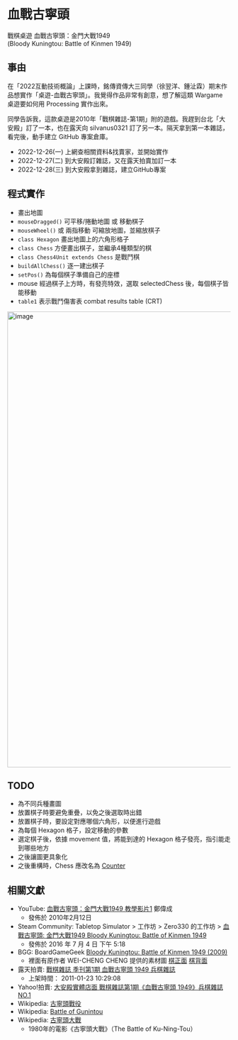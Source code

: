 # 血戰古寧頭
戰棋桌遊 血戰古寧頭：金門大戰1949  
(Bloody Kuningtou: Battle of Kinmen 1949)

## 事由
在「2022互動技術概論」上課時，銘傳資傳大三同學（徐翌洋、鍾沚霖）期末作品想實作「桌遊-血戰古寧頭」。我覺得作品非常有創意，想了解這類 Wargame 桌遊要如何用 Processing 實作出來。

同學告訴我，這款桌遊是2010年「戰棋雜誌-第1期」附的遊戲。我趕到台北「大安殿」訂了一本，也在露天向 silvanus0321 訂了另一本。隔天拿到第一本雜誌，看完後，動手建立 GitHub 專案倉庫。

- 2022-12-26(一) 上網查相關資料&找賣家，並開始實作
- 2022-12-27(二) 到大安殿訂雜誌，又在露天拍賣加訂一本
- 2022-12-28(三) 到大安殿拿到雜誌，建立GitHub專案

## 程式實作
- 畫出地圖
- `mouseDragged()` 可平移/捲動地圖 或 移動棋子
- `mouseWheel()` 或 兩指移動 可縮放地圖，並縮放棋子
- `class Hexagon` 畫出地圖上的六角形格子
- `class Chess` 方便畫出棋子，並繼承4種類型的棋
- `class Chess4Unit extends Chess` 是戰鬥棋
- `buildAllChess()` 逐一建出棋子
- `setPos()` 為每個棋子準備自己的座標
- mouse 經過棋子上方時，有發亮特效，選取 selectedChess 後，每個棋子皆能移動
- `table1` 表示戰鬥傷害表 combat results table (CRT)

<img width="1028" alt="image" src="https://user-images.githubusercontent.com/3252557/209862631-9b5387c3-e8e8-4998-b6ea-12c39d31ee10.png">

## TODO
- 為不同兵種畫圖
- 放置棋子時要避免重疊，以免之後選取時出錯
- 放置棋子時，要設定對應哪個六角形，以便進行遊戲
- 為每個 Hexagon 格子，設定移動的參數
- 選定棋子後，依據 movement 值，將能到達的 Hexagon 格子發亮，指引能走到哪些地方
- 之後讓圖更具象化
- 之後重構時，Chess 應改名為 [Counter](https://en.wikipedia.org/wiki/Board_wargame#Hex-and-counter)

## 相關文獻
- YouTube: [血戰古寧頭：金門大戰1949 教學影片1](https://www.youtube.com/watch?v=GgwFTSTEq1w) 鄭偉成
  - 發佈於 2010年2月12日
- Steam Community: Tabletop Simulator >  工作坊 > Zero330 的工作坊 > [血戰古寧頭: 金門大戰1949 Bloody Kuningtou: Battle of Kinmen 1949](https://steamcommunity.com/sharedfiles/filedetails/?id=717151124)
  - 發佈於 2016 年 7 月 4 日 下午 5:18
- BGG: BoardGameGeek [Bloody Kuningtou: Battle of Kinmen 1949 (2009)](https://boardgamegeek.com/boardgame/52824/bloody-kuningtou-battle-kinmen-1949)
  - 裡面有原作者 WEI-CHENG CHENG 提供的素材圖 [棋正面](https://boardgamegeek.com/image/660587/bloody-kuningtou-battle-kinmen-1949) [棋背面](https://boardgamegeek.com/image/660588/bloody-kuningtou-battle-kinmen-1949)
- 露天拍賣: [戰棋雜誌 季刊第1期 血戰古寧頭 1949 兵棋雜誌](https://www.ruten.com.tw/item/show?21101238046637)
  - 上架時間： 2011-01-23 10:29:08
- Yahoo!拍賣: [大安殿實體店面 戰棋雜誌第1期《血戰古寧頭 1949》兵棋雜誌 NO.1](https://tw.bid.yahoo.com/item/100426863760)
- Wikipedia: [古寧頭戰役](https://zh.wikipedia.org/wiki/%E5%8F%A4%E5%AF%A7%E9%A0%AD%E6%88%B0%E5%BD%B9)
- Wikipedia: [Battle of Gunintou](https://en.wikipedia.org/wiki/Battle_of_Guningtou)
- Wikipedia: [古寧頭大戰](https://zh.wikipedia.org/zh-tw/%E5%8F%A4%E5%AF%A7%E9%A0%AD%E5%A4%A7%E6%88%B0)
  - 1980年的電影《古寧頭大戰》（The Battle of Ku-Ning-Tou）
